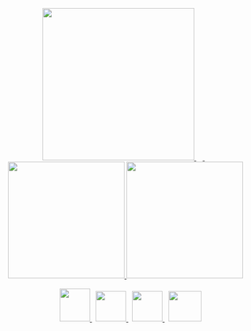 <p align="center">
<a href="https://www.nvidia.com/ko-kr/geforce/graphics-cards/40-series/rtx-4090/" target="_blank">
<img src="https://user-images.githubusercontent.com/101509164/225854154-13f69901-7dbb-4ce5-8793-9f1282ce7123.png" width="300">
</a>&nbsp;
<a href="https://www.youtube.com/watch?v=SdDs0ScOFSU" target="_blank">
  <img src="https://user-images.githubusercontent.com/101509164/225862946-ebc2005c-bd6a-4573-8062-e9d254592b58.png" style="width:5px; height:130px">
</a>&nbsp;&nbsp;
<a href="https://solved.ac/profile/aprkfrmrgua1" target="_blank">
  <img src="http://mazassumnida.wtf/api/v2/generate_badge?boj=aprkfrmrgua1" style="width:230px;">
</a>
<a href="https://www.acmicpc.net/user/aprkfrmrgua1">
  <img src="http://mazandi.herokuapp.com/api?handle=aprkfrmrgua1&theme=dark" style="width:230px;">
</a>
</br></br>&nbsp;&nbsp;&nbsp;&nbsp;
<a href="mailto:aprkfrmrgua@gmail.com" target="_blank">
  <img src="https://user-images.githubusercontent.com/101509164/196611221-2e0f4522-8b05-4895-a00d-148394ad7811.png" style="width:60px; height:65px">
</a>
&nbsp;
<a href="mailto:dnjfdid14@naver.com" target="_blank">
  <img src="https://user-images.githubusercontent.com/101509164/196611966-8736d416-ee3e-4f7d-9105-05f560be95e0.png" style="width:60px">
</a>
&nbsp;
<a href="https://velog.io/@aprkfrmrgua" target="_blank">
  <img src="https://user-images.githubusercontent.com/101509164/196610533-424a8bb1-a6c6-48f2-a249-9535aca149da.png" style="width:60px">
</a>
&nbsp;
<a href="https://www.lifewire.com/404-not-found-error-explained-2622936?utm_source=pinterest" target="_blank">
  <img src="https://user-images.githubusercontent.com/101509164/225542194-ce3245ae-5a42-466c-8908-c198a45f6223.png" style="width:65px; height:60px">
</a>
